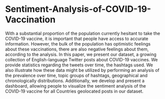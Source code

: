 # Sentiment-Analysis-of-COVID-19-Vaccination
With a substantial proportion of the population currently hesitant to take the COVID-19 vaccine, it is important that people have access to accurate information. However, the bulk of the population has optimistic feelings about these vaccinations, there are also negative feelings about them, according to the analysis. In this paper, we present our dataset, a growing collection of English-language Twitter posts about COVID-19 vaccines. We provide statistics regarding the tweets over time, the hashtags used. We also illustrate how these data might be utilized by performing an analysis of the prevalence over time, topic groups of hashtags, geographical and chronologically distributions. Additionally, we develop and present a dashboard, allowing people to visualize the sentiment analysis of the COVID-19 vaccine for all Countries geolocated posts in our dataset.
